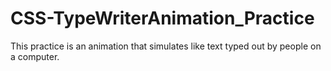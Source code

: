 # CSS-TypeWriterAnimation_Practice
This practice is an animation that simulates like text typed out by people on a computer. 
